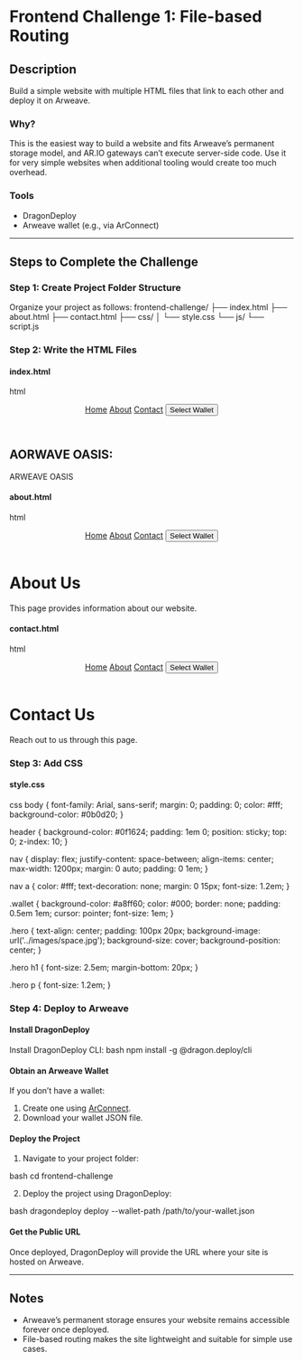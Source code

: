 # Frontend Challenge 1: File-based Routing

## Description
Build a simple website with multiple HTML files that link to each other and deploy it on Arweave.

### Why?
This is the easiest way to build a website and fits Arweave’s permanent storage model, and AR.IO gateways can’t execute server-side code. Use it for very simple websites when additional tooling would create too much overhead.

### Tools
- DragonDeploy
- Arweave wallet (e.g., via ArConnect)

---

## Steps to Complete the Challenge

### Step 1: Create Project Folder Structure
Organize your project as follows:
frontend-challenge/
├── index.html
├── about.html
├── contact.html
├── css/
│   └── style.css
└── js/
    └── script.js


### Step 2: Write the HTML Files

#### index.html
html
<!DOCTYPE html>
<html lang="en">
<head>
  <meta charset="UTF-8">
  <meta name="viewport" content="width=device-width, initial-scale=1.0">
  <title>Home</title>
  <link rel="stylesheet" href="css/style.css">
</head>
<body>
  <header>
    <nav>
      <a href="index.html">Home</a>
      <a href="about.html">About</a>
      <a href="contact.html">Contact</a>
      <button class="wallet">Select Wallet</button>
    </nav>
  </header>
  <main>
    <section class="hero">
      <h1>AORWAVE OASIS:</h1>
      <p>ARWEAVE OASIS</p>
    </section>
  </main>
</body>
</html>


#### about.html
html
<!DOCTYPE html>
<html lang="en">
<head>
  <meta charset="UTF-8">
  <meta name="viewport" content="width=device-width, initial-scale=1.0">
  <title>About</title>
  <link rel="stylesheet" href="css/style.css">
</head>
<body>
  <header>
    <nav>
      <a href="index.html">Home</a>
      <a href="about.html">About</a>
      <a href="contact.html">Contact</a>
      <button class="wallet">Select Wallet</button>
    </nav>
  </header>
  <main>
    <h1>About Us</h1>
    <p>This page provides information about our website.</p>
  </main>
</body>
</html>


#### contact.html
html
<!DOCTYPE html>
<html lang="en">
<head>
  <meta charset="UTF-8">
  <meta name="viewport" content="width=device-width, initial-scale=1.0">
  <title>Contact</title>
  <link rel="stylesheet" href="css/style.css">
</head>
<body>
  <header>
    <nav>
      <a href="index.html">Home</a>
      <a href="about.html">About</a>
      <a href="contact.html">Contact</a>
      <button class="wallet">Select Wallet</button>
    </nav>
  </header>
  <main>
    <h1>Contact Us</h1>
    <p>Reach out to us through this page.</p>
  </main>
</body>
</html>


### Step 3: Add CSS

#### style.css
css
body {
  font-family: Arial, sans-serif;
  margin: 0;
  padding: 0;
  color: #fff;
  background-color: #0b0d20;
}

header {
  background-color: #0f1624;
  padding: 1em 0;
  position: sticky;
  top: 0;
  z-index: 10;
}

nav {
  display: flex;
  justify-content: space-between;
  align-items: center;
  max-width: 1200px;
  margin: 0 auto;
  padding: 0 1em;
}

nav a {
  color: #fff;
  text-decoration: none;
  margin: 0 15px;
  font-size: 1.2em;
}

.wallet {
  background-color: #a8ff60;
  color: #000;
  border: none;
  padding: 0.5em 1em;
  cursor: pointer;
  font-size: 1em;
}

.hero {
  text-align: center;
  padding: 100px 20px;
  background-image: url('../images/space.jpg');
  background-size: cover;
  background-position: center;
}

.hero h1 {
  font-size: 2.5em;
  margin-bottom: 20px;
}

.hero p {
  font-size: 1.2em;
}


### Step 4: Deploy to Arweave

#### Install DragonDeploy
Install DragonDeploy CLI:
bash
npm install -g @dragon.deploy/cli


#### Obtain an Arweave Wallet
If you don’t have a wallet:
1. Create one using [ArConnect](https://www.arconnect.io/).
2. Download your wallet JSON file.

#### Deploy the Project
1. Navigate to your project folder:
   
bash
   cd frontend-challenge

2. Deploy the project using DragonDeploy:
   
bash
   dragondeploy deploy --wallet-path /path/to/your-wallet.json


#### Get the Public URL
Once deployed, DragonDeploy will provide the URL where your site is hosted on Arweave.

---

## Notes
- Arweave’s permanent storage ensures your website remains accessible forever once deployed.
- File-based routing makes the site lightweight and suitable for simple use cases.
